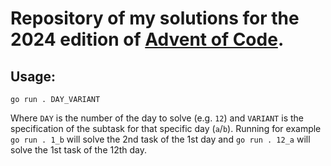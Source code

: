 # Repository of my solutions for the 2024 edition of [Advent of Code](https://adventofcode.com/).

## Usage:

```shell
go run . DAY_VARIANT
```
Where `DAY` is the number of the day to solve (e.g. `12`) and `VARIANT` is the specification of the subtask for that specific day (`a`/`b`).
Running for example `go run . 1_b` will solve the 2nd task of the 1st day and `go run . 12_a` will solve the 1st task of the 12th day. 